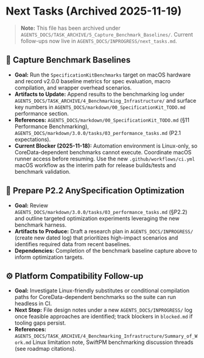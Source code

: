 # Next Tasks (Archived 2025-11-19)

> **Note:** This file has been archived under `AGENTS_DOCS/TASK_ARCHIVE/5_Capture_Benchmark_Baselines/`. Current follow-ups now live in `AGENTS_DOCS/INPROGRESS/next_tasks.md`.

## 🔬 Capture Benchmark Baselines
- **Goal:** Run the `SpecificationKitBenchmarks` target on macOS hardware and record v2.0.0 baseline metrics for spec evaluation, macro compilation, and wrapper overhead scenarios.
- **Artifacts to Update:** Append results to the benchmarking log under `AGENTS_DOCS/TASK_ARCHIVE/4_Benchmarking_Infrastructure/` and surface key numbers in `AGENTS_DOCS/markdown/00_SpecificationKit_TODO.md` performance section.
- **References:** `AGENTS_DOCS/markdown/00_SpecificationKit_TODO.md` (§11 Performance Benchmarking), `AGENTS_DOCS/markdown/3.0.0/tasks/03_performance_tasks.md` (P2.1 expectations).
- **Current Blocker (2025-11-18):** Automation environment is Linux-only, so CoreData-dependent benchmarks cannot execute. Coordinate macOS runner access before resuming. Use the new `.github/workflows/ci.yml` macOS workflow as the interim path for release builds/tests and benchmark validation.

## 🚀 Prepare P2.2 AnySpecification Optimization
- **Goal:** Review `AGENTS_DOCS/markdown/3.0.0/tasks/03_performance_tasks.md` (§P2.2) and outline targeted optimization experiments leveraging the new benchmark harness.
- **Artifacts to Produce:** Draft a research plan in `AGENTS_DOCS/INPROGRESS/` (create new dated log) that prioritizes high-impact scenarios and identifies required data from recent baselines.
- **Dependencies:** Completion of the benchmark baseline capture above to inform optimization targets.

## ⚙️ Platform Compatibility Follow-up
- **Goal:** Investigate Linux-friendly substitutes or conditional compilation paths for CoreData-dependent benchmarks so the suite can run headless in CI.
- **Next Step:** File design notes under a new `AGENTS_DOCS/INPROGRESS/` log once feasible approaches are identified; track blockers in `blocked.md` if tooling gaps persist.
- **References:** `AGENTS_DOCS/TASK_ARCHIVE/4_Benchmarking_Infrastructure/Summary_of_Work.md` Linux limitation note, SwiftPM benchmarking discussion threads (see roadmap citations).
